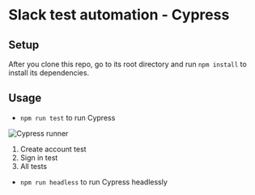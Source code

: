 # Slack test automation - Cypress
## Setup
After you clone this repo, go to its root directory and run `npm install` to install its dependencies.
## Usage
- `npm run test` to run Cypress

![Cypress runner](https://i.imgur.com/0uqOIyI.png)
1. Create account test
2. Sign in test
3. All tests


- `npm run headless` to run Cypress headlessly
